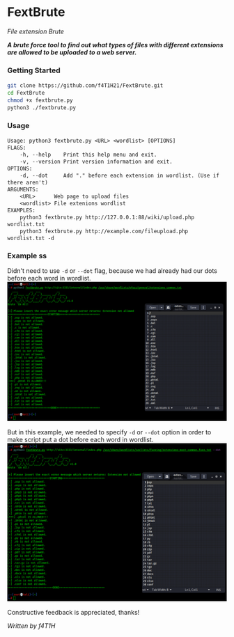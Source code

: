# FextBrute
*File extension Brute*

***A brute force tool to find out what types of files with different extensions are allowed to be uploaded to a web server.***

### Getting Started
```bash
git clone https://github.com/f4T1H21/FextBrute.git
cd FextBrute
chmod +x fextbrute.py
python3 ./fextbrute.py
```
### Usage
```
Usage: python3 fextbrute.py <URL> <wordlist> [OPTIONS]
FLAGS:
    -h, --help    Print this help menu and exit.
    -v, --version Print version information and exit.
OPTIONS:
    -d, --dot     Add "." before each extension in wordlist. (Use if there aren't)
ARGUMENTS:
    <URL>      Web page to upload files
    <wordlist> File extenions wordlist
EXAMPLES:
    python3 fextbrute.py http://127.0.0.1:88/wiki/upload.php wordlist.txt
    python3 fextbrute.py http://example.com/fileupload.php wordlist.txt -d
```
### Example ss
Didn't need to use ```-d``` or ```--dot```  flag, because we had already had our dots before each word in wordlist.
![ss1](https://github.com/f4T1H21/FextBrute/blob/main/ss1.png)

But in this example, we needed to specify ```-d``` or ```--dot``` option in order to make script put a dot before each word in wordlist.
![ss2](https://github.com/f4T1H21/FextBrute/blob/main/ss2.png)

Constructive feedback is appreciated, thanks!

*Written by f4T1H*
